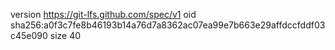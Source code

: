 version https://git-lfs.github.com/spec/v1
oid sha256:a0f3c7fe8b46193b14a76d7a8362ac07ea99e7b663e29affdccfddf03c45e090
size 40
